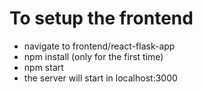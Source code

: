 # To setup the frontend
- navigate to frontend/react-flask-app
- npm install (only for the first time)
- npm start
- the server will start in localhost:3000
